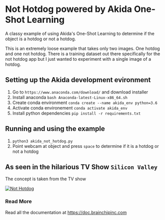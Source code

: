 # Not Hotdog powered by Akida One-Shot Learning

A classy example of using Akida's One-Shot Learning to determine if the object is a hotdog or not a hotdog.

This is an extremely loose example that takes only two images. One hotdog and one not hotdog. There is a training dataset out there specifically for the not hotdog app but I just wanted to experiment with a single image of a hotdog.

## Setting up the Akida development evironment

1. Go to `https://www.anaconda.com/download/` and download installer
2. Install anaconda `bash Anaconda-latest-Linux-x86_64.sh`
3. Create conda environment `conda create --name akida_env python=3.6`
4. Activate conda environement `conda activate akida_env`
5. Install python dependencies `pip install -r requirements.txt`

## Running and using the example

1. `python3 akida_not_hotdog.py`
2. Point webcam at object and press `space` to determine if it is a hotdog or not a hotdog


## As seen in the hilarious TV Show `Silicon Valley`

The concept is taken from the TV show

[![Not Hotdog](http://img.youtube.com/vi/pqTntG1RXSY/0.jpg)](https://youtu.be/pqTntG1RXSY "Not Hotdog")

### Read More

Read all the documentation at https://doc.brainchipinc.com